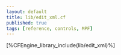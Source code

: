 ```yaml
---
layout: default
title: lib/edit_xml.cf
published: true
tags: [reference, controls, MPF]
---
```


[%CFEngine_library_include(lib/edit_xml)%]
